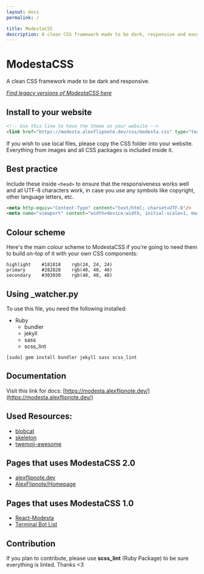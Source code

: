 ```yaml
---
layout: docs
permalink: /

title: ModestaCSS
description: A clean CSS framework made to be dark, responsive and easy to build with.
---
```

# ModestaCSS
A clean CSS framework made to be dark and responsive.

[_Find legacy versions of ModestaCSS here_](https://modesta.alexflipnote.dev/legacy)

## Install to your website
```html
<!-- Use this line to have the theme on your website -->
<link href="https://modesta.alexflipnote.dev/css/modesta.css" type="text/css" rel="stylesheet">
```
If you wish to use local files, please copy the CSS folder into your website.
Everything from images and all CSS packages is included inside it.

## Best practice
Include these inside `<head>` to ensure that the responsiveness works well and all UTF-8 characters work, in case you use any symbols like copyright, other language letters, etc.
```html
<meta http-equiv="Content-Type" content="text/html; charset=UTF-8"/>
<meta name="viewport" content="width=device-width, initial-scale=1, maximum-scale=1.0, user-scalable=no"/>
```

## Colour scheme
Here's the main colour scheme to ModestaCSS if you're going to need them to build on-top of it with your own CSS components:
```
highlight    #181818    rgb(24, 24, 24)
primary      #282828    rgb(40, 40, 40)
secondary    #303030    rgb(48, 48, 48)
```

## Using \_watcher.py
To use this file, you need the following installed:
- Ruby
  - bundler
  - jekyll
  - sass
  - scss_lint
```
[sudo] gem install bundler jekyll sass scss_lint
```

## Documentation
Visit this link for docs: [https://modesta.alexflipnote.dev/](https://modesta.alexflipnote.dev/)

## Used Resources:
- [blobcat](https://discord.gg/nG8fy52)
- [skeleton](http://getskeleton.com/)
- [twemoji-awesome](https://github.com/ellekasai/twemoji-awesome)

## Pages that uses ModestaCSS 2.0
- [alexflipnote.dev](https://alexflipnote.dev/)
- [AlexFlipnote/Homepage](https://alexflipnote.dev/homepage)

## Pages that uses ModestaCSS 1.0
- [React-Modesta](https://modesta.bowser65.xyz/)
- [Terminal Bot List](https://ls.terminal.ink/)

## Contribution
If you plan to contribute, please use **scss_lint** (Ruby Package) to be sure everything is linted.
Thanks <3
